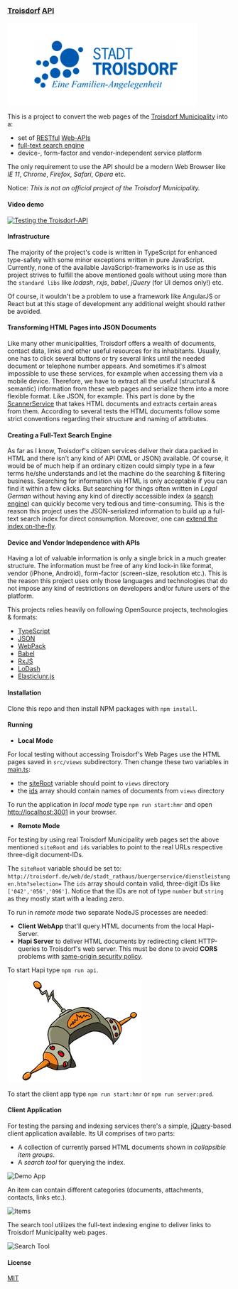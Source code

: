### [Troisdorf](https://en.wikipedia.org/wiki/Troisdorf) [API](https://en.wikipedia.org/wiki/Application_programming_interface)

![Troisdorf Logo](https://raw.githubusercontent.com/brakmic/bazaar/master/images/random/troapi.png)

This is a project to convert the web pages of the [Troisdorf Municipality](http://troisdorf.de/web/en/index.htm) into a:

 - set of [RESTful](https://en.wikipedia.org/wiki/Representational_state_transfer) [Web-APIs](https://en.wikipedia.org/wiki/Web_API) 
 - [full-text search engine](https://en.wikipedia.org/wiki/Full_text_search)    
 - device-, form-factor and vendor-independent service platform

The only requirement to use the API should be a modern Web Browser like *IE 11*, *Chrome*, *Firefox*, *Safari*, *Opera* etc.

Notice: *This is not an official project of the Troisdorf Municipality.*   

#### Video demo 

[![Testing the Troisdorf-API](http://img.youtube.com/vi/9d_ZmUlcxZM/0.jpg)](http://www.youtube.com/watch?v=9d_ZmUlcxZM)

#### Infrastructure

The majority of the project's code is written in TypeScript for enhanced type-safety with some minor
exceptions written in pure JavaScript. Currently, none of the available JavaScript-frameworks is in 
use as this project strives to fulfill the above mentioned goals without using more than the 
`standard libs` like *lodash*, *rxjs*, *babel*, *jQuery* (for UI demos only!) etc. 

Of course, it wouldn't be a problem to use a framework like AngularJS or React but at this stage of development 
any additional weight should rather be avoided. 

#### Transforming HTML Pages into JSON Documents

Like many other municipalities, Troisdorf offers a wealth of documents, contact data, links and other 
useful resources for its inhabitants. Usually, one has to click several buttons or try several links 
until the needed document or telephone number appears. And sometimes it's almost impossible to use 
these services, for example when accessing them via a mobile device. Therefore, we have to extract 
all the useful (structural & semantic) information from these web pages and serialize them into a 
more flexible format. Like JSON, for example. This part is done by the [ScannerService](https://github.com/brakmic/TroAPI/blob/master/src/services/scanner/scanner.service.ts#L40) that takes 
HTML documents and extracts certain areas from them. According to several tests the HTML documents
follow some strict conventions regarding their structure and naming of attributes. 

#### Creating a Full-Text Search Engine

As far as I know, Troisdorf's citizen services deliver their data packed in HTML and there 
isn't any kind of API (XML or JSON) available. Of course, it would be of much help if an ordinary citizen could
simply type in a few terms he/she understands and let the machine do the searching & filtering business.
Searching for information via HTML is only acceptable if you can find it within a few clicks. But 
searching for things often written in *Legal German* without having any kind of directly 
accessible index (a [search engine](https://github.com/brakmic/TroAPI/blob/master/src/services/search/search.service.ts)) can quickly become very tedious and time-consuming. This is the reason
this project uses the JSON-serialized information to build up a full-text search 
index for direct consumption. Moreover, one can [extend the index on-the-fly](https://github.com/brakmic/TroAPI/blob/master/src/services/search/search.service.ts#L28).    

#### Device and Vendor Independence with APIs 

Having a lot of valuable information is only a single brick in a much greater structure. The information 
must be free of any kind lock-in like format, vendor (iPhone, Android), form-factor (screen-size, resolution etc.).
This is the reason this project uses only those languages and technologies that do not impose any kind of 
restrictions on developers and/or future users of the platform. 

This projects relies heavily on following OpenSource projects, technologies & formats: 

 - [TypeScript](https://www.typescriptlang.org/)
 - [JSON](http://json.org/)
 - [WebPack](https://webpack.github.io/)
 - [Babel](https://babeljs.io/)
 - [RxJS](http://reactivex.io/)
 - [LoDash](https://lodash.com/)
 - [Elasticlunr.js](http://elasticlunr.com/)

#### Installation 

Clone this repo and then install NPM packages with `npm install`.

#### Running 

 - **Local Mode**

For local testing without accessing Troisdorf's Web Pages use the HTML pages saved in `src/views` subdirectory. 
Then change these two variables in [main.ts](https://github.com/brakmic/TroAPI/blob/master/src/app/main.ts):
 - the [siteRoot](https://github.com/brakmic/TroAPI/blob/master/src/app/main.ts#L29) variable should point to `views` directory
 - the [ids](https://github.com/brakmic/TroAPI/blob/master/src/app/main.ts#L56) array should contain names of documents from `views` directory 

To run the application in *local mode* type `npm run start:hmr` and open [http://localhost:3001](http://localhost:3001) in your browser.

 - **Remote Mode**

For testing by using real Troisdorf Municipality web pages set the above mentioned `siteRoot` and `ids` variables to point to the real 
URLs respective three-digit document-IDs. 

The `siteRoot` variable should be set to: `http://troisdorf.de/web/de/stadt_rathaus/buergerservice/dienstleistungen.htm?selection=`
The `ids` array should contain valid, three-digit IDs like `['042','056','096']`. Notice that the IDs are not of type 
`number` but `string` as they mostly start with a leading zero.

To run in *remote mode* two separate NodeJS processes are needed:

 - **Client WebApp** that'll query HTML documents from the local Hapi-Server.
 - **Hapi Server** to deliver HTML documents by redirecting client HTTP-queries to Troisdorf's web server. This must be done to avoid **CORS** problems with [same-origin security policy](https://en.wikipedia.org/wiki/Cross-origin_resource_sharing).

 To start Hapi type `npm run api`. 

 ![HapiServer](https://raw.githubusercontent.com/brakmic/bazaar/master/images/random/hapi-logo-smaller.png)

 To start the client app type `npm run start:hmr` or `npm run server:prod`.

 #### Client Application 

 For testing the parsing and indexing services there's a simple, [jQuery](http://api.jquery.com/)-based client application available.
 Its UI comprises of two parts:

 - A collection of currently parsed HTML documents shown in *collapsible item groups*.
 - A *search tool* for querying the index.

 ![Demo App](http://imageup.info/upload/big/2016/07/24/57951a46029f1.png)

 An item can contain different categories (documents, attachments, contacts, links etc.).

 ![Items](https://s31.postimg.org/7rmnhqdjt/troapi_2.png)

 The search tool utilizes the full-text indexing engine to deliver links to Troisdorf Municipality web pages.

 ![Search Tool](https://s31.postimg.org/jjswbo9gp/troapi_3.png)

 #### License 

 [MIT](https://github.com/brakmic/TroAPI/blob/master/LICENSE)